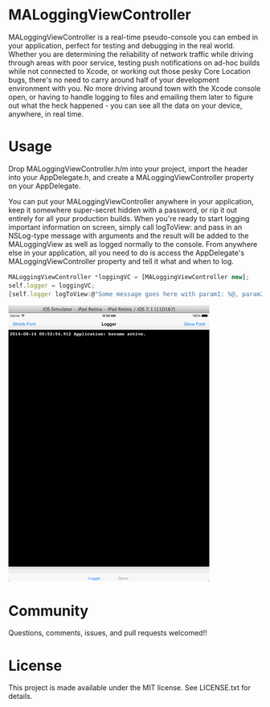 MALoggingViewController
==================

MALoggingViewController is a real-time pseudo-console you can embed in your application, perfect for testing and debugging in the real world. Whether you are determining the reliability of network traffic while driving through areas with poor service, testing push notifications on ad-hoc builds while not connected to Xcode, or working out those pesky Core Location bugs, there's no need to carry around half of your development environment with you. No more driving around town with the Xcode console open, or having to handle logging to files and emailing them later to figure out what the heck happened - you can see all the data on your device, anywhere, in real time.


Usage
=====

Drop MALoggingViewController.h/m into your project, import the header into your AppDelegate.h, and create a MALoggingViewController property on your AppDelegate.

You can put your MALoggingViewController anywhere in your application, keep it somewhere super-secret hidden with a password, or rip it out entirely for all your production builds. When you're ready to start logging important information on screen, simply call logToView: and pass in an NSLog-type message with arguments and the result will be added to the MALoggingView as well as logged normally to the console. From anywhere else in your application, all you need to do is access the AppDelegate's MALoggingViewController property and tell it what and when to log.

```js
MALoggingViewController *loggingVC = [MALoggingViewController new];
self.logger = loggingVC;
[self.logger logToView:@"Some message goes here with param1: %@, param2: %@", firstParam, secondParam];
```


![demo](demo.gif)


Community
=====

Questions, comments, issues, and pull requests welcomed!!


License
=====

This project is made available under the MIT license. See LICENSE.txt for details.
